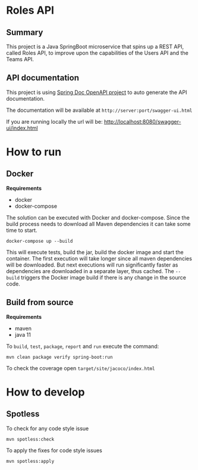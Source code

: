 # Roles API

## Summary

This project is a Java SpringBoot microservice that spins up a REST API, called Roles API, to improve upon the
capabilities of the Users API and the Teams API.

## API documentation

This project is using [Spring Doc OpenAPI project](https://springdoc.org/) to auto generate the API documentation.

The documentation will be available at `http://server:port/swagger-ui.html`

If you are running locally the url will be: [http://localhost:8080/swagger-ui/index.html](http://localhost:8080/swagger-ui/index.html)

# How to run

## Docker

**Requirements**

- docker
- docker-compose

The solution can be executed with Docker and docker-compose. Since the build process needs to download all Maven
dependencies it can take some time to start.

```shell
docker-compose up --build
```

This will execute tests, build the jar, build the docker image and start the container. The first execution will take
longer since all maven dependencies will be downloaded. But next executions will run significantly faster as
dependencies are downloaded in a separate layer, thus cached. The `--build` triggers the Docker image build if there is
any change in the source code.

## Build from source

**Requirements**

- maven
- java 11

To `build`, `test`, `package`, `report` and `run` execute the command:

```shell
mvn clean package verify spring-boot:run
```

To check the coverage open `target/site/jacoco/index.html`


# How to develop

## Spotless

To check for any code style issue

```shell
mvn spotless:check
```

To apply the fixes for code style issues

```shell
mvn spotless:apply
```
